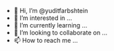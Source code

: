 - 👋 Hi, I’m @yuditfarbshtein
- 👀 I’m interested in ...
- 🌱 I’m currently learning ...
- 💞️ I’m looking to collaborate on ...
- 📫 How to reach me ...

<!---
yuditfarbshtein/yuditfarbshtein is a ✨ special ✨ repository because its `README.md` (this file) appears on your GitHub profile.
You can click the Preview link to take a look at your changes.
--->
